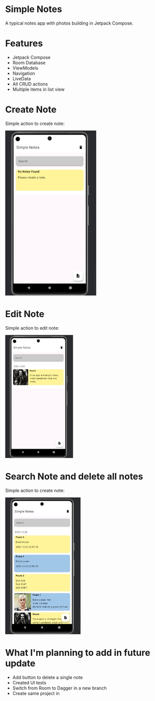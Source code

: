 # Simple Notes
A typical notes app with photos building in Jetpack Compose.
# Features
* Jetpack Compose
* Room Database
* ViewModels
* Navigation
* LiveData
* All CRUD actions
* Multiple items in list view
# Create Note
Simple action to create note:

<img height="526" src="res/createdNote.gif" width="290" alt=""/>

# Edit Note
Simple action to edit note:

<img height="392" src="res/editedNote.gif" width="216" alt=""/>

# Search Note and delete all notes
Simple action to create note:

<img height="436" src="res/searchedAndDeleted.gif" width="240" alt=""/>

# What I'm planning to add in future update
* Add button to delete a single note
* Created UI tests
* Switch from Room to Dagger in a new branch 
* Create same project in 